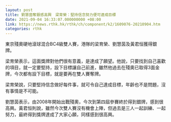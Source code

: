 ```yaml
---
layout: post
title: 劉慧茵奪銀感高興　梁育榮：堅持信念努力便可達成目標
date: 2021-09-04 16:33:07.000000000 +08:00
link: https://news.rthk.hk/rthk/ch/component/k2/1609076-20210904.htm
categories: rthk
---
```


東京殘奧硬地滾球混合BC4級雙人賽，港隊的梁育榮、劉慧茵及黃君恒獲得銀牌。

梁育榮表示，這面獎牌對他們很有意義，是達成了願望。他說，只要找到自己喜歡的項目，就一定要堅持，設下目標讓自己前進，雖然他過去在殘奧已取得3面金牌，今次都有設下目標，就是要再在雙人賽奪牌。

梁育榮說，只要堅持信念做好每件事，就可令自己達成目標，年齡也不是問題，沒有事情是不可能。

劉慧茵表示，由2008年開始出戰殘奧，今次到第四屆參賽終於得到銀牌，感到很高興。黃君恒則說，雖然今次雙人賽沒有機會上陣，但過去是三人一起訓練、一起努力，最終得到獎牌達成了大家心願，同樣感到很高興。
